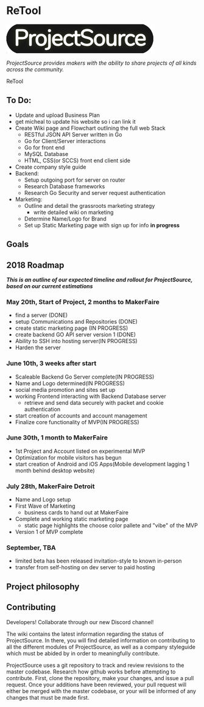 # ReTool

![Current Logo](/assets/images/ProjectSource.png)

*ProjectSource provides makers with the ability to share projects of all kinds across the community.*

ReTool

## To Do:
- Update and upload Business Plan
- get micheal to update his website so i can link it
- Create Wiki page and Flowchart outlining the full web Stack
    - RESTful JSON API Server written in Go
    - Go for Client/Server interactions
    - Go for front end
    - MySQL Database
    - HTML, CSS(or SCCS) front end client side
- Create company style guide
- Backend:
    - Setup outgoing port for server on router
    - Research Database frameworks
    - Research Go Security and server request authentication
- Marketing:
    - Outline and detail the grassroots marketing strategy
        - write detailed wiki on marketing
    - Determine Name/Logo for Brand
    - Set up Static Marketing page with sign up for info **in progress**
   
## Goals

## 2018 Roadmap
**_This is an outline of our expected timeline and rollout for ProjectSource, based on our current estimations_**

### May 20th, Start of Project, 2 months to MakerFaire
- find a server (DONE)
- setup Communications and Repositories (DONE)
- create static marketing page (IN PROGRESS)
- create backend GO API server version 1 (DONE)
- Ability to SSH into hosting server(IN PROGRESS)
- Harden the server

### June 10th, 3 weeks after start
- Scaleable Backend Go Server complete(IN PROGRESS)
- Name and Logo determined(IN PROGRESS)
- social media promotion and sites set up
- working Frontend interacting with Backend Database server
  - retrieve and send data securely with packet and cookie authentication
- start creation of accounts and account management
- Finalize core functionality of MVP(IN PROGRESS)

### June 30th, 1 month to MakerFaire
- 1st Project and Account listed on experimental MVP
- Optimization for mobile visitors has begun
- start creation of Android and iOS Apps(Mobile development lagging 1 month behind desktop website)

### July 28th, MakerFaire Detroit
- Name and Logo setup
- First Wave of Marketing
  - business cards to hand out at MakerFaire
- Complete and working static marketing page
  - static page highlights the choose color pallete and "vibe" of the MVP
- Version 1 of MVP complete

### September, TBA
- limited beta has been released invitation-style to known in-person
- transfer from self-hosting on dev server to paid hosting


## Project philosophy

## Contributing

Developers! Collaborate through our new Discord channel!

The wiki contains the latest information regarding the status of ProjectSource. In there, you will find detailed information on contributing to all the different modules of ProjectSource, as well as a company styleguide which must be abided by in order to meaningfully contribute.

ProjectSource uses a git repository to track and review revisions to the master codebase. Research how github works before attempting to contribute. First, clone the repository, make your changes, and issue a pull request. Once your additions have been reviewed, your pull request will either be merged with the master codebase, or your will be informed of any changes that must be made first.
